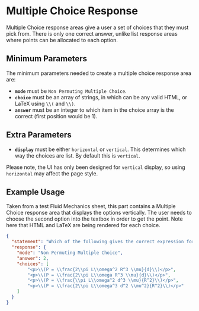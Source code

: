 # Multiple Choice Response

Multiple Choice response areas give a user a set of choices that they must pick from. There is only one correct answer, unlike list response areas where points can be allocated to each option.

## Minimum Parameters

The minimum parameters needed to create a multiple choice response area are:

- __`mode`__ must be `Non Permuting Multiple Choice`.
- __`choice`__ must be an array of strings, in which can be any valid HTML, or LaTeX using `\\(` and `\\)`.
- __`answer`__ must be an integer to which item in the choice array is the correct (first position would be 1).

## Extra Parameters

- __`display`__ must be either `horizontal` or `vertical`. This determines which way the choices are list. By default this is `vertical`.

Please note, the UI has only been designed for `vertical` display, so using `horizontal` may affect the page style.

## Example Usage

Taken from a test Fluid Mechanics sheet, this part contains a Multiple Choice response area that displays the options vertically. The user needs to choose the second option into the textbox in order to get the point. Note here that HTML and LaTeX are being rendered for each choice.

```json
{
  "statement": "Which of the following gives the correct expression for the magnitude of the power, \\(P\\), required to drive the rotor?",
  "response": {
    "mode": "Non Permuting Multiple Choice",
    "answer": 2,
    "choices": [
        "<p>\\(P = \\frac{2\\pi L\\omega^2 R^3 \\mu}{d}\\)</p>",
        "<p>\\(P = \\frac{2\\pi L\\omega R^3 \\mu}{d}\\)</p>",
        "<p>\\(P = \\frac{\\pi L\\omega^2 d^3 \\mu}{R^2}\\)</p>",
        "<p>\\(P = \\frac{2\\pi L\\omega^3 d^2 \\mu^2}{R^2}\\)</p>"
    ]
  }
}
```
